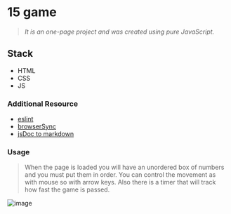 # 15 game

> _It is an one-page project and was created using pure JavaScript._

## Stack

- HTML
- CSS
- JS

### Additional Resource

- [eslint](https://eslint.org/)
- [browserSync](https://www.browsersync.io/)
- [jsDoc to markdown](https://github.com/jsdoc2md)

### Usage

> When the page is loaded you will have an unordered box of numbers and you must put them in order.
> You can control the movement as with mouse so with arrow keys. Also there is a timer that will track how fast the game is passed.

![image](https://drive.google.com/uc?export=view&id=1F8dC58lg8677a2EczFRR4ScdNipqLqC7)
